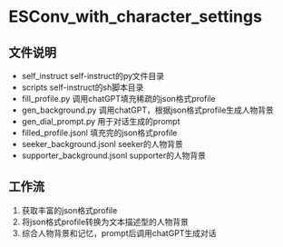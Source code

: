 # ESConv_with_character_settings
## 文件说明
- self_instruct self-instruct的py文件目录
- scripts self-instruct的sh脚本目录
- fill_profile.py 调用chatGPT填充稀疏的json格式profile
- gen_background.py 调用chatGPT，根据json格式profile生成人物背景
- gen_dial_prompt.py 用于对话生成的prompt
- filled_profile.jsonl 填充完的json格式profile
- seeker_background.jsonl seeker的人物背景
- supporter_background.jsonl supporter的人物背景

## 工作流
1. 获取丰富的json格式profile
2. 将json格式profile转换为文本描述型的人物背景
3. 综合人物背景和记忆，prompt后调用chatGPT生成对话
